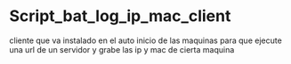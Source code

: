 # Script_bat_log_ip_mac_client
cliente que va instalado en el auto inicio de las maquinas para que ejecute una url de un servidor y grabe las ip y mac de cierta maquina
